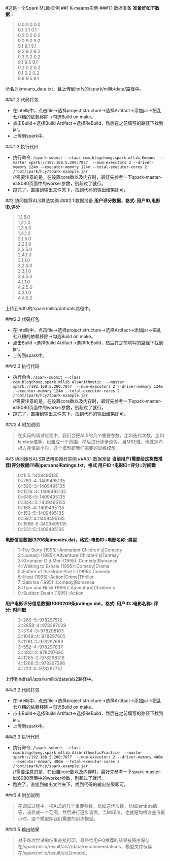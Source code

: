 #这是一个Spark MLlib实例
##1 K-meams实例
###1.1 数据准备
**准备好如下数据：**<br>
>0.0 0.0 0.0<br>
0.1 0.1 0.1<br>
0.2 0.2 0.2<br>
9.0 9.0 9.0<br>
9.1 9.1 9.1<br>
9.2 9.2 9.2<br>
0.3 0.2 0.2<br>
9.1 9.5 9.1<br>
0.2 0.2 0.2<br>
0.1 0.2 0.2<br>
8.9 9.5 9.1<br>

命名为kmeans_data.txt，且上传到hdfs的/spark/mllib/data/路径中。<br>

###1.2 代码打包
* 在Intellij中，点击file->选择project structure->选择Artifact->添加jar->把乱七八糟的依赖移除->勾选Build on make。<br>
* 点击Build->选择Build Artifact->选择ReBuild，然后在之前填写的路径下找到jar。<br>
* 上传到spark中。<br>

###1.3 执行代码
* 执行命令`./spark-submit --class com.blogchong.spark.mllib.Kmeans  --master spark://192.168.5.200:7077  --num-executors 2 --driver-memory 124m --executor-memory 124m --total-executor-cores 2  /root/spark/hcy/spark-example.jar`<br>
//需要注意的是，在设置core数以及内存时，最好先参考一下spark-master-id:8080页面中的worker参数，别超过了就行。<br>
* 跑完了，直接到输出文件夹下，找到代码的输出结果即可。<br>

##2 协同推荐ALS算法实例
###2.1 数据准备
**用户评分数据，格式: 用户ID,电影ID,评分**<br>
>1,1,5.0<br>
 1,2,1.0<br>
 1,3,5.0<br>
 1,4,1.0<br>
 2,1,5.0<br>
 2,2,1.0<br>
 2,3,5.0<br>
 2,4,1.0<br>
 3,1,1.0<br>
 3,2,5.0<br>
 3,3,1.0<br>
 3,4,5.0<br>
 4,1,1.0<br>
 4,2,5.0<br>
 4,3,1.0<br>
 4,4,5.0<br>

上传到hdfs的/spark/mllib/data/als路径中。<br>

###2.2 代码打包
* 在Intellij中，点击file->选择project structure->选择Artifact->添加jar->把乱七八糟的依赖移除->勾选Build on make。<br>
* 点击Build->选择Build Artifact->选择ReBuild，然后在之前填写的路径下找到jar。<br>
* 上传到spark中。<br>

###2.3 执行代码
* 执行命令`./spark-submit --class com.blogchong.spark.mllib.AlsArithmetic  --master spark://192.168.5.200:7077  --num-executors 2 --driver-memory 124m --executor-memory 124m --total-executor-cores 2  /root/spark/hcy/spark-example.jar`<br>
//需要注意的是，在设置core数以及内存时，最好先参考一下spark-master-id:8080页面中的worker参数，别超过了就行。<br>
* 跑完了，直接到输出文件夹下，找到代码的输出结果即可。<br>

###2.4 附加说明
>在实际的调试过程中，我们会把ALS的几个重要参数，比如迭代次数，比如lambda值等，设置成一个范围，然后进行逐步调优，当MSE值，也就是均根方差值最小时，这个模型即我们需要的训练模型。<br>

##3 协同推荐ALS算法电影推荐实例
###3.1 数据准备
**当前用户(需要给这货做推荐)评分数据(11条)personalRatings.txt，格式  用户ID::电影ID::评分::时间戳**<br>
>0::1::5::1409495135<br>
 0::780::4::1409495135<br>
 0::590::3::1409495135<br>
 0::1216::4::1409495135<br>
 0::648::5::1409495135<br>
 0::344::3::1409495135<br>
 0::165::4::1409495135<br>
 0::153::5::1409495135<br>
 0::597::4::1409495135<br>
 0::1586::5::1409495135<br>
 0::231::5::1409495135<br>

**电影信息数据(3706条)movies.dat，格式: 电影ID::电影名称::类型**<br>
>1::Toy Story (1995)::Animation|Children's|Comedy<br>
2::Jumanji (1995)::Adventure|Children's|Fantasy<br>
3::Grumpier Old Men (1995)::Comedy|Romance<br>
4::Waiting to Exhale (1995)::Comedy|Drama<br>
5::Father of the Bride Part II (1995)::Comedy<br>
6::Heat (1995)::Action|Crime|Thriller<br>
7::Sabrina (1995)::Comedy|Romance<br>
8::Tom and Huck (1995)::Adventure|Children's<br>
9::Sudden Death (1995)::Action<br>

**用户电影评分信息数据(1000209条)ratings.dat，格式: 用户ID::电影名称::评分::时间戳**<br>
>3::260::5::978297512<br>
3::2858::4::978297039<br>
3::3114::3::978298103<br>
3::1049::4::978297805<br>
3::1261::1::978297663<br>
3::552::4::978297837<br>
3::480::4::978297690<br>
4::1265::2::978298316<br>
4::1266::5::978297396<br>
4::733::5::978297757<br>

上传到hdfs的/spark/mllib/data/als2路径中。<br>

###3.2 代码打包
* 在Intellij中，点击file->选择project structure->选择Artifact->添加jar->把乱七八糟的依赖移除->勾选Build on make。<br>
* 点击Build->选择Build Artifact->选择ReBuild，然后在之前填写的路径下找到jar。<br>
* 上传到spark中。<br>

###3.3 执行代码
* 执行命令`./spark-submit --class com.blogchong.spark.mllib.AlsArithmeticPractice  --master spark://192.168.5.200:7077  --num-executors 2 --driver-memory 400m --executor-memory 400m --total-executor-cores 2  /root/spark/hcy/spark-example.jar`<br>
//需要注意的是，在设置core数以及内存时，最好先参考一下spark-master-id:8080页面中的worker参数，别超过了就行。<br>
* 跑完了，直接到输出文件夹下，找到代码的输出结果即可。<br>

###3.4 附加说明
>在调试过程中，把ALS的几个重要参数，比如迭代次数，比如lambda值等，设置成一个范围，然后进行逐步调优，当MSE值，也就是均根方差值最小时，这个模型即我们需要的训练模型。<br>

###3.5 输出结果
>对于每次尝试的结果直接打印，最终给用户0推荐的结果按降序保存在/spark/mllib/result/als2/data/recommendations，模型文件保存在/spark/mllib/result/als2/model。


